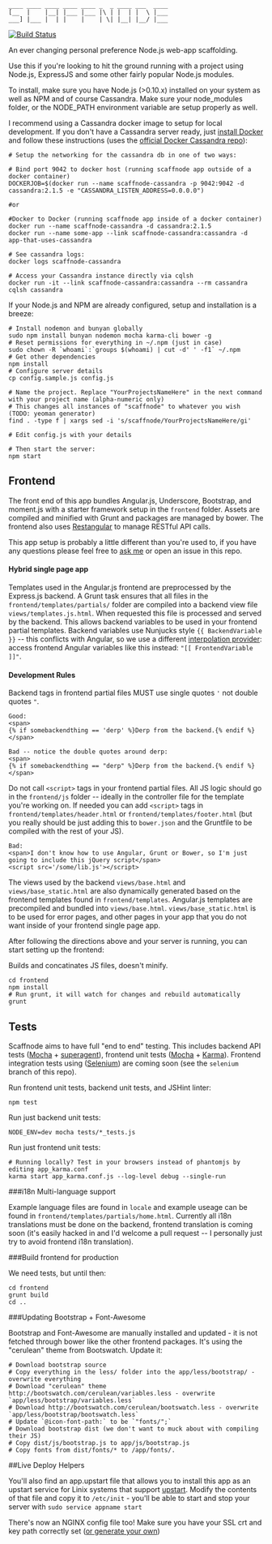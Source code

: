     ____ ____ ____ ____ ____ _  _ ____ ___  ____
    [__  |    |__| |___ |___ |\ | |  | |  \ |___
    ___] |___ |  | |    |    | \| |__| |__/ |___

[![Build Status](https://travis-ci.org/KishCom/scaffnode.svg)](https://travis-ci.org/KishCom/scaffnode)

An ever changing personal preference Node.js web-app scaffolding.

Use this if you're looking to hit the ground running with a project using Node.js, ExpressJS and some other fairly popular Node.js modules.

To install, make sure you have Node.js (>0.10.x) installed on your system as well as NPM and of course Cassandra. Make sure your node_modules folder, or the NODE_PATH environment variable are setup properly as well.

I recommend using a Cassandra docker image to setup for local development. If you don't have a Cassandra server ready, just [install Docker](https://docs.docker.com/installation/) and follow these instructions (uses the [official Docker Cassandra repo](https://registry.hub.docker.com/_/cassandra/)):

    # Setup the networking for the cassandra db in one of two ways:

    # Bind port 9042 to docker host (running scaffnode app outside of a docker container)
    DOCKERJOB=$(docker run --name scaffnode-cassandra -p 9042:9042 -d cassandra:2.1.5 -e "CASSANDRA_LISTEN_ADDRESS=0.0.0.0")

    #or

    #Docker to Docker (running scaffnode app inside of a docker container)
    docker run --name scaffnode-cassandra -d cassandra:2.1.5
    docker run --name some-app --link scaffnode-cassandra:cassandra -d app-that-uses-cassandra

    # See cassandra logs:
    docker logs scaffnode-cassandra

    # Access your Cassandra instance directly via cqlsh
    docker run -it --link scaffnode-cassandra:cassandra --rm cassandra cqlsh cassandra

If your Node.js and NPM are already configured, setup and installation is a breeze:

    # Install nodemon and bunyan globally
    sudo npm install bunyan nodemon mocha karma-cli bower -g
    # Reset permissions for everything in ~/.npm (just in case)
    sudo chown -R `whoami`:`groups $(whoami) | cut -d' ' -f1` ~/.npm
    # Get other dependencies
    npm install
    # Configure server details
    cp config.sample.js config.js

    # Name the project. Replace "YourProjectsNameHere" in the next command with your project name (alpha-numeric only)
    # This changes all instances of "scaffnode" to whatever you wish (TODO: yeoman generator)
    find . -type f | xargs sed -i 's/scaffnode/YourProjectsNameHere/gi'

    # Edit config.js with your details

    # Then start the server:
    npm start

## Frontend

The front end of this app bundles Angular.js, Underscore, Bootstrap, and moment.js with a starter framework setup in the `frontend` folder. Assets are compiled and minified with Grunt and packages are managed by bower. The frontend also uses [Restangular](https://github.com/mgonto/restangular) to manage RESTful API calls.

This app setup is probably a little different than you're used to, if you have any questions please feel free to [ask me](https://twitter.com/twitter) or open an issue in this repo.

#### Hybrid single page app

Templates used in the Angular.js frontend are preprocessed by the Express.js backend. A Grunt task ensures that all files in the `frontend/templates/partials/` folder are compiled into a backend view file `views/templates.js.html`. When requested this file is processed and served by the backend. This allows backend variables to be used in your frontend partial templates. Backend variables use Nunjucks style `{{ BackendVariable }}` -- this conflicts with Angular, so we use a different [interpolation provider](http://docs.angularjs.org/api/ng.$interpolateProvider): access frontend Angular variables like this instead: `"[[ FrontendVariable ]]"`.

#### Development Rules

Backend tags in frontend partial files MUST use single quotes `'` not double quotes `"`.

    Good:
    <span>
    {% if somebackendthing == 'derp' %}Derp from the backend.{% endif %}
    </span>

    Bad -- notice the double quotes around derp:
    <span>
    {% if somebackendthing == "derp" %}Derp from the backend.{% endif %}
    </span>

Do not call `<script>` tags in your frontend partial files. All JS logic should go in the `frontend/js` folder -- ideally in the controller file for the template you're working on. If needed you can add `<script>` tags in `frontend/templates/header.html` or `frontend/templates/footer.html` (but you really should be just adding this to `bower.json` and the Gruntfile to be compiled with the rest of your JS).

    Bad:
    <span>I don't know how to use Angular, Grunt or Bower, so I'm just going to include this jQuery script</span>
    <script src='/some/lib.js'></script>

The views used by the backend `views/base.html` and `views/base_static.html` are also dynamically generated based on the frontend templates found in `frontend/templates`. Angular.js templates are precompiled and bundled into `views/base.html`. `views/base_static.html` is to be used for error pages, and other pages in your app that you do not want inside of your frontend single page app.

After following the directions above and your server is running, you can start setting up the frontend:

Builds and concatinates JS files, doesn't minify.

    cd frontend
    npm install
    # Run grunt, it will watch for changes and rebuild automatically
    grunt

## Tests

Scaffnode aims to have full "end to end" testing. This includes backend API tests ([Mocha](http://mochajs.org/) + [superagent](http://visionmedia.github.io/superagent/)), frontend unit tests ([Mocha](http://mochajs.org/) + [Karma](http://karma-runner.github.io)). Frontend integration tests using ([Selenium](http://www.seleniumhq.org/)) are coming soon (see the `selenium` branch of this repo).

Run frontend unit tests, backend unit tests, and JSHint linter:

    npm test

Run just backend unit tests:

    NODE_ENV=dev mocha tests/*_tests.js

Run just frontend unit tests:

    # Running locally? Test in your browsers instead of phantomjs by editing app_karma.conf
    karma start app_karma.conf.js --log-level debug --single-run

###i18n Multi-language support

Example language files are found in `locale` and example useage can be found in `frontend/templates/partials/home.html`. Currently all i18n translations must be done on the backend, frontend translation is coming soon (it's easily hacked in and I'd welcome a pull request -- I personally just try to avoid frontend i18n translation).

###Build frontend for production

We need tests, but until then:

    cd frontend
    grunt build
    cd ..

###Updating Bootstrap + Font-Awesome

Bootstrap and Font-Awesome are manually installed and updated - it is not fetched through bower like the other frontend packages. It's using the "cerulean" theme from Bootswatch.
Update it:

    # Download bootstrap source
    # Copy everything in the less/ folder into the app/less/bootstrap/ - overwrite everything
    # Download "cerulean" theme http://bootswatch.com/cerulean/variables.less - overwrite `app/less/bootstrap/variables.less`
    # Download http://bootswatch.com/cerulean/bootswatch.less - overwrite `app/less/bootstrap/bootswatch.less`
    # Update `@icon-font-path:` to be `"fonts/";`
    # Download bootstrap dist (we don't want to muck about with compiling their JS)
    # Copy dist/js/bootstrap.js to app/js/bootstrap.js
    # Copy fonts from dist/fonts/* to /app/fonts/.

##Live Deploy Helpers

You'll also find an app.upstart file that allows you to install this app as an upstart service for Linix systems that support [upstart](http://upstart.ubuntu.com/). Modify the contents of that file and copy it to `/etc/init` - you'll be able to start and stop your server with `sudo service appname start`

There's now an NGINX config file too! Make sure you have your SSL crt and key path correctly set ([or generate your own](https://devcenter.heroku.com/articles/ssl-certificate-self))
